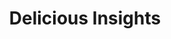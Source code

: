 ---
title: "Delicious Insights"
niveau: "platine"
siteUrl: "http://delicious-insights.com/"
logoDir: "delicious-insights"
headless: true
description: |
  Delicious Insights cherche à apporter tout un tas d'éclairs de compréhension aux gens, notamment aux développeurs et aux spécialistes du marketing en ligne. À cet effet, ils conçoivent et proposent depuis bientôt 4 ans des cycles de formation haut de gamme sur les technos de pointe qu'ils adorent, maîtrisent et exploitent en production, ce qui donne JS Attitude (notamment JS Total et Node.js) et Git Attitude (notamment Git Total).

  Delicious Insights disposera d'un stand sur place lors des conférences de l'édition 2017.
---